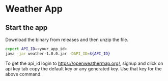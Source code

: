 # Weather App

## Start the app
Download the binary from releases and then unzip the file.

```sh
export API_ID=<your_app_id>
java -jar weather-1.0.0.jar -DAPI_ID=${API_ID}
```
To get the api_id login to https://openweathermap.org/, signup and click on api key tab copy the default key or any generated key. Use that key for the above command.
